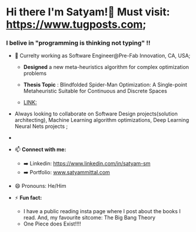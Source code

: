 # Hi there I'm Satyam!👋 Must visit: https://www.tugposts.com;
### I belive in "programming is thinking not typing" !!

<!--
**05satyam/05satyam** is a ✨ _special_ ✨ repository because its `README.md` (this file) appears on your GitHub profile.
-->

- 🔭 Currelty working as Software Engineer@Pre-Fab Innovation, CA, USA;
  
  - **Designed** a new meta-heuristics algorithm for complex optimization problems
    
  - **Thesis Topic** : Blindfolded Spider-Man Optimization: A Single-point Metaheuristic  Suitable for Continuous and Discrete Spaces
  - [LINK:](https://www.proquest.com/docview/2901409934)

  
- Always looking to collaborate on Software Design projects(solution architecting), Machine Learning 
 algorithm optimizations, Deep Learning Neural Nets projects ;
  
- 
- 📫 **Connect with me:**
     - ➡️ Linkedin: https://www.linkedin.com/in/satyam-sm
     - ➡️ Portfolio: www.satyammittal.com
       
- 😄 Pronouns: He/Him
- ⚡ **Fun fact:**
     - I have a public reading insta page where I post about the books I read. And, my favourite sitcome: The Big Bang Theory
     - One Piece does Exist!!!!
              
